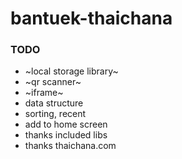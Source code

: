 # bantuek-thaichana

### TODO
* ~local storage library~
* ~qr scanner~
* ~iframe~
* data structure
* sorting, recent
* add to home screen
* thanks included libs
* thanks thaichana.com
